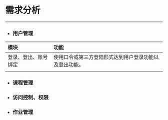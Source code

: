 # 需求分析

---

* ### 用户管理

| **模块** | **功能** |
| :--- | :--- |
| 登录、登出、账号绑定 | 使用口令或第三方登陆形式达到用户登录功能以及登出功能。 |
|  |  |

* ### 课程管理
* ### 访问控制、权限
* ### 作业管理



